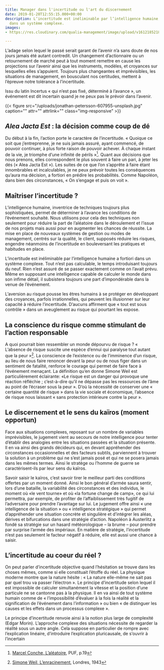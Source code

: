 ```yaml
---
title: Manager dans l'incertitude ou l'art du discernement
date: 2019-01-28T12:55:15.000+00:00
description: L’incertitude est inéliminable par l’intelligence humaine, a fortiori
  dans un système complexe.
images:
- https://res.cloudinary.com/qualia-management/image/upload/v1612185218/tdf/jonathan-petersson-607955-unsplash_uaijni.jpg

---
```

L’adage selon lequel le passé serait garant de l’avenir n’a sans doute de nos jours jamais été autant contredit. Un changement d’actionnaire ou un retournement de marché peut à tout moment remettre en cause les projections sur l’avenir ainsi que les instruments, modèles, et croyances sur lesquelles elles s’appuient. Toujours plus changeantes et imprévisibles, les situations de management, en bousculant nos certitudes, mettent à l’épreuve notre tolérance à l’incertitude.

Issu du latin Incertus « qui n’est pas fixé, déterminé à l’avance », un événement est dit incertain quand je ne peux pas le prévoir dans l’avenir.

{{< figure src="/uploads/jonathan-petersson-607955-unsplash.jpg" caption="" attr="" attrlink="" class="img-responsive" >}}

## _Alea Jacta Est_ : la décision comme coup de dé

Du début à la fin, l’action porte le caractère de l’incertitude. « Quoique ce soit que j’entreprenne, je ne suis jamais assuré, ayant commencé, de pouvoir continuer, à plus forte raison de pouvoir achever. À chaque instant de la vie, je triomphe d’une infinité de périls »[^1]. Quant aux décisions que nous prenons, elles correspondent le plus souvent à faire un pari, à jeter les dés (« Alea Jacta Est »). Les suites de ce que l’on s’apprête à faire étant innombrables et incalculables, je ne peux prévoir toutes les conséquences qu’aura ma décision, a fortiori en prédire les probabilités. Comme Napoléon, dans bien des circonstances, « On s’engage et puis on voit ».

## Maîtriser l’incertitude ?

L’intelligence humaine, inventrice de techniques toujours plus sophistiquées, permet de déterminer à l’avance les conditions de l’événement souhaité. Nous utilisons pour cela des techniques non seulement pour réduire la part de l’aléatoire dans le déroulement et l’issue de nos projets mais aussi pour en augmenter les chances de réussite. La mise en place de nouveaux systèmes de gestion ou modes de management, centrés sur la qualité, le client, supposés réduire les risques, engendre néanmoins de l’incertitude en bouleversant les pratiques et habitudes en place.

L’incertitude est inéliminable par l’intelligence humaine a fortiori dans un système complexe. Tout n’est pas calculable, le temps introduisant toujours du neuf. Rien n’est assuré de se passer exactement comme on l’avait prévu. Même en supposant une intelligence capable de calculer le monde dans son infime détail, il subsistera toujours une part d’impondérable dans la venue de l’événement.

L’aversion au risque pousse les êtres humains à se protéger en développant des croyances, parfois irrationnelles, qui peuvent les illusionner sur leur capacité à réduire l’incertitude. D’aucuns affirment que « tout est sous contrôle » dans un aveuglement au risque qui pourtant les expose.

## La conscience du risque comme stimulant de l’action responsable

A quoi pourrait bien ressembler un monde dépourvu de risque ? « L’absence de risque suscite une espèce d’ennui qui paralyse tout autant que la peur »[^2]. La conscience de l’existence ou de l’imminence d’un risque, au lieu de nous faire renoncer devant la peur ou de nous figer dans un sentiment de fatalité, renforce le courage qui permet de faire face à l’événement menaçant. La définition qu’en donne Simone Weil est particulièrement éclairante: «Le risque est un danger qui provoque une réaction réfléchie ; c’est-à-dire qu’il ne dépasse pas les ressources de l’âme au point de l’écraser sous la peur ». D’où la nécessité de conserver une « certaine quantité de risque » dans la vie sociale et économique, l’absence de risque nous laissant « sans protection intérieure contre la peur ».

## Le discernement et le sens du kaïros (moment opportun)

Face aux situations complexes, reposant sur un nombre de variables
imprévisibles, le jugement vient au secours de notre intelligence pour tenter
d’établir des analogies entre les situations passées et la situation présente.
Il en va ainsi des grands décideurs qui, en devant appréhender des circonstances
occasionnelles et des facteurs subtils, parviennent à trouver la solution à un
problème qui ne s’est jamais posé et qui ne se posera jamais dans les mêmes
termes. Ainsi le stratège ou l’homme de guerre se caractérisent-ils par leur
sens du kaïros.

Savoir saisir le kaïros, c’est savoir tirer le meilleur parti des conditions
offertes par un moment donné. Ainsi le bon général d’armée saura sentir, lors
d’une bataille, la variabilité des circonstances et des individus, le moment où
«le vent tourne» et où «la fortune change de camp», ce qui lui permettra, par
exemple, de profiter de l’affaiblissement très fugitif de l’adversaire pour
prendre l’avantage sur lui. Le jugement offre ainsi « une intelligence de la
situation » ou « intelligence stratégique » qui permet d’appréhender une
situation concrète et singulière et d’intégrer les aléas, dérives et
bifurcations dans une stratégie d’action. Napoléon à Austerlitz a fondé sa
stratégie sur un hasard météorologique – la brume – pour prendre par surprise
l’armée des impériaux. En matière de stratégie, l’incertitude n’est pas
seulement le facteur négatif à réduire, elle est aussi une chance à saisir.

## L’incertitude au coeur du réel ?

On peut parler d’incertitude objective quand l’hésitation se trouve dans les
choses mêmes, comme si elle constituait l’étoffe du réel. La physique moderne
montre que la nature hésite : « La nature elle-même ne sait pas par quel trou va
passer l’électron ». Le principe d’incertitude selon lequel il est impossible de
calculer simultanément la vitesse et la position d’une particule ne se cantonne
pas à la physique. Il en va ainsi de tout système humain comme de «
l’impossibilité d’évaluer à la fois la réalité et la signification de
l’événement dans l’information » ou bien « de distinguer les causes et les
effets dans un processus complexe ».

Le principe d’incertitude renvoie ainsi à la notion plus large de complexité
(Edgar Morin). L’approche complexe des situations nécessite de regarder la
réalité sous un autre angle. Cela suppose en particulier de rompre avec
l’explication linéaire, d’introduire l’explication pluricausale, de s’ouvrir à
l’incertain

[^1]: [Marcel Conche, L’aléatoire](https://www.lesbelleslettres.com/livre/2609-l-aleatoire), PUF, p.19
[^2]: [Simone Weil, L’enracinement](http://www.gallimard.fr/Catalogue/GALLIMARD/Folio/Folio-essais/L-enracinement), Londres, 1943